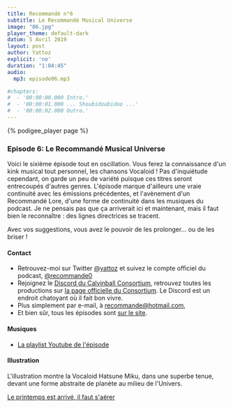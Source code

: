 ```yaml
---
title: Recommandé n°6
subtitle: Le Recommandé Musical Universe
image: "06.jpg"
player_theme: default-dark
datum: 5 Avril 2019
layout: post
author: Yattoz
explicit: 'no'
duration: "1:04:45"
audio:
  mp3: episode06.mp3

#chapters:
#  - '00:00:00.000 Intro.'
#  - '00:00:01.000 ... Shoubidoubidoo ...'
#  - '00:00:02.000 Outro.'
---
```


{% podigee_player page %}

### Episode 6: Le Recommandé Musical Universe

Voici le sixième épisode tout en oscillation. Vous ferez la connaissance d'un kink musical tout personnel, les chansons Vocaloid ! Pas d'inquiétude cependant, on garde un peu de variété puisque ces titres seront entrecoupés d'autres genres. L'épisode marque d'ailleurs une vraie continuité avec les émissions précédentes, et l'avènement d'un Recommandé Lore, d'une forme de continuité dans les musiques du podcast. Je ne pensais pas que ça arriverait ici et maintenant, mais il faut bien le reconnaître : des lignes directrices se tracent.

Avec vos suggestions, vous avez le pouvoir de les prolonger... ou de les briser !

#### Contact

- Retrouvez-moi sur Twitter [@yattoz](https://twitter.com/yattoz) et suivez le compte officiel du podcast, [@recommande0](https://twitter.com/recommande0)
- Rejoignez le [Discord du Calvinball Consortium](https://discord.gg/4RnA9v7), retrouvez toutes les productions sur [la page officielle du Consortium](https://calvinballradio.wordpress.com/). Le Discord est un endroit chatoyant où il fait bon vivre.
- Plus simplement par e-mail, à [recommande@hotmail.com](mailto:recommande@hotmail.com),
- Et bien sûr, tous les épisodes sont [sur le site](https://recommande.duckdns.org).

#### Musiques

  * [La playlist Youtube de l'épisode](https://www.youtube.com/playlist?list=PLIgk8mzU2JAUq6xWmT0ewhRhzlsZnDfwf)

#### Illustration

L'illustration montre la Vocaloid Hatsune Miku, dans une superbe tenue, devant une forme abstraite de planète au milieu de l'Univers.


[Le printemps est arrivé, il faut s'aérer](https://www.youtube.com/watch?v=0MIK7bb69xk)
